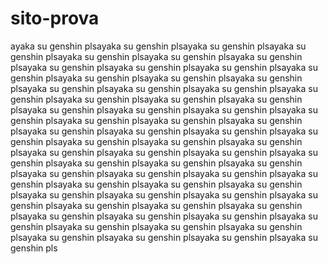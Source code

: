 # sito-prova

ayaka su genshin plsayaka su genshin plsayaka su genshin plsayaka su genshin plsayaka su genshin plsayaka su genshin plsayaka su genshin plsayaka su genshin plsayaka su genshin plsayaka su genshin plsayaka su genshin plsayaka su genshin plsayaka su genshin plsayaka su genshin plsayaka su genshin plsayaka su genshin plsayaka su genshin plsayaka su genshin plsayaka su genshin plsayaka su genshin plsayaka su genshin plsayaka su genshin plsayaka su genshin plsayaka su genshin plsayaka su genshin plsayaka su genshin plsayaka su genshin plsayaka su genshin plsayaka su genshin plsayaka su genshin plsayaka su genshin plsayaka su genshin plsayaka su genshin plsayaka su genshin plsayaka su genshin plsayaka su genshin plsayaka su genshin plsayaka su genshin plsayaka su genshin plsayaka su genshin plsayaka su genshin plsayaka su genshin plsayaka su genshin plsayaka su genshin plsayaka su genshin plsayaka su genshin plsayaka su genshin plsayaka su genshin plsayaka su genshin plsayaka su genshin plsayaka su genshin plsayaka su genshin plsayaka su genshin plsayaka su genshin plsayaka su genshin plsayaka su genshin plsayaka su genshin plsayaka su genshin plsayaka su genshin plsayaka su genshin plsayaka su genshin plsayaka su genshin plsayaka su genshin plsayaka su genshin plsayaka su genshin plsayaka su genshin plsayaka su genshin pls
